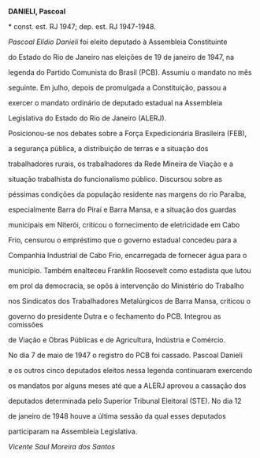**DANIELI, Pascoal**



\* const. est. RJ 1947; dep. est. RJ 1947-1948.



*Pascoal Elídio Danieli* foi eleito deputado à Assembleia Constituinte

do Estado do Rio de Janeiro nas eleições de 19 de janeiro de 1947, na

legenda do Partido Comunista do Brasil (PCB). Assumiu o mandato no mês

seguinte. Em julho, depois de promulgada a Constituição, passou a

exercer o mandato ordinário de deputado estadual na Assembleia

Legislativa do Estado do Rio de Janeiro (ALERJ).



Posicionou-se nos debates sobre a Força Expedicionária Brasileira (FEB),

a segurança pública, a distribuição de terras e a situação dos

trabalhadores rurais, os trabalhadores da Rede Mineira de Viação e a

situação trabalhista do funcionalismo público. Discursou sobre as

péssimas condições da população residente nas margens do rio Paraíba,

especialmente Barra do Piraí e Barra Mansa, e a situação dos guardas

municipais em Niterói, criticou o fornecimento de eletricidade em Cabo

Frio, censurou o empréstimo que o governo estadual concedeu para a

Companhia Industrial de Cabo Frio, encarregada de fornecer água para o

município. Também enalteceu Franklin Roosevelt como estadista que lutou

em prol da democracia, se opôs à intervenção do Ministério do Trabalho

nos Sindicatos dos Trabalhadores Metalúrgicos de Barra Mansa, criticou o

governo do presidente Dutra e o fechamento do PCB. Integrou as comissões

de Viação e Obras Públicas e de Agricultura, Indústria e Comércio.



No dia 7 de maio de 1947 o registro do PCB foi cassado. Pascoal Danieli

e os outros cinco deputados eleitos nessa legenda continuaram exercendo

os mandatos por alguns meses até que a ALERJ aprovou a cassação dos

deputados determinada pelo Superior Tribunal Eleitoral (STE). No dia 12

de janeiro de 1948 houve a última sessão da qual esses deputados

participaram na Assembleia Legislativa.



*Vicente Saul Moreira dos Santos*



